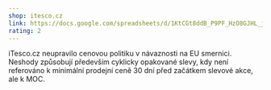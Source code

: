 ```yaml
---
shop: itesco.cz
link: https://docs.google.com/spreadsheets/d/1KtCGt8ddB_P9PF_HzO8GJHL_joQ4OC9zZh6A59e4Zfw/edit?usp=sharing
rating: 2
---
```


iTesco.cz neupravilo cenovou politiku v návaznosti na EU smernici. Neshody způsobují především cyklicky opakované slevy, kdy není referováno k minimální prodejní ceně 30 dní před začátkem slevové akce, ale k MOC.
